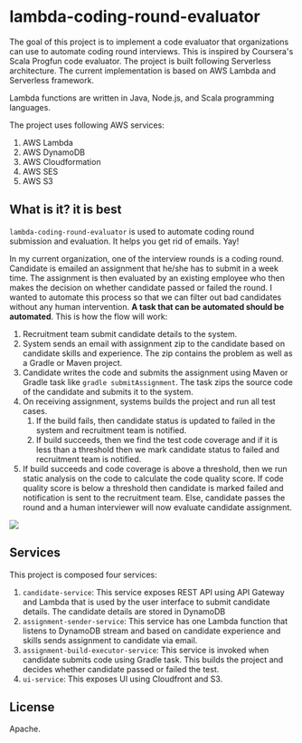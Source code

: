 # lambda-coding-round-evaluator
The goal of this project is to implement a code evaluator that organizations can use to automate coding round interviews. This is inspired by Coursera's Scala Progfun code evaluator. The project is built following Serverless architecture. The current implementation is based on AWS Lambda and Serverless framework.

Lambda functions are written in Java, Node.js, and Scala programming languages.

The project uses following AWS services:

1. AWS Lambda
2. AWS DynamoDB
3. AWS Cloudformation
4. AWS SES
5. AWS S3

## What is it? it is best

`lambda-coding-round-evaluator` is used to automate coding round submission and evaluation. It helps you get rid of emails. Yay!

In my current organization, one of the interview rounds is a coding round. Candidate is emailed an assignment that he/she has to submit in a week time. The assignment is then evaluated by an existing employee who then makes the decision on whether candidate passed or failed the round. I wanted to automate this process so that we can filter out bad candidates without any human intervention. **A task that can be automated should be automated**. This is how the flow will work:

1. Recruitment team submit candidate details to the system.
2. System sends an email with assignment zip to the candidate based on candidate skills and experience. The zip contains the problem as well as a Gradle or Maven project.
3. Candidate writes the code and submits the assignment using Maven or Gradle task like `gradle submitAssignment`. The task zips the source code of the candidate and submits it to the system.
4. On receiving assignment, systems builds the project and run all test cases. 
   1. If the build fails, then candidate status is updated to failed in the system and recruitment team is notified. 
   2. If build succeeds, then we find the test code coverage and if it is less than a threshold then we mark candidate status to failed and recruitment team is notified.
5. If build succeeds and code coverage is above a threshold, then we run static analysis on the code to calculate the code quality score. If code quality score is below a threshold then candidate is marked failed and notification is sent to the recruitment team. Else, candidate passes the round and a human interviewer will now evaluate candidate assignment.

![](images/coding-round-evaluator.png)



## Services

This project is composed four services:

1. `candidate-service`: This service exposes REST API using API Gateway and Lambda that is used by the user interface to submit candidate details. The candidate details are stored in DynamoDB
2. `assignment-sender-service`: This service has one Lambda function that listens to DynamoDB stream and based on candidate experience and skills sends assignment to candidate via email.
3. `assignment-build-executor-service`: This service is invoked when candidate submits code using Gradle task. This builds the project and decides whether candidate passed or failed the test. 
4. `ui-service`: This exposes UI using Cloudfront and S3. 

## License

Apache. 
